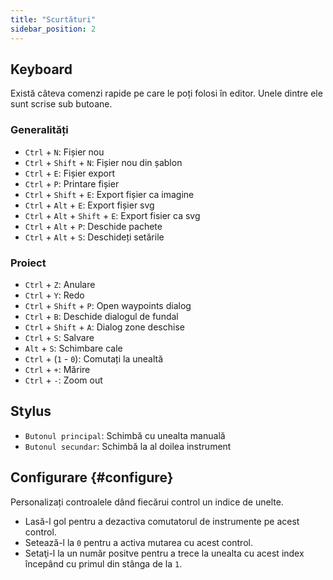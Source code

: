 ```yaml
---
title: "Scurtături"
sidebar_position: 2
---
```



## Keyboard

Există câteva comenzi rapide pe care le poți folosi în editor. Unele dintre ele sunt scrise sub butoane.

### Generalități

* `Ctrl` + `N`: Fișier nou
* `Ctrl` + `Shift` + `N`: Fișier nou din șablon
* `Ctrl` + `E`: Fișier export
* `Ctrl` + `P`: Printare fișier
* `Ctrl` + `Shift` + `E`: Export fișier ca imagine
* `Ctrl` + `Alt` + `E`: Export fișier svg
* `Ctrl` + `Alt` + `Shift` + `E`: Export fisier ca svg
* `Ctrl` + `Alt` + `P`: Deschide pachete
* `Ctrl` + `Alt` + `S`: Deschideți setările

### Proiect

* `Ctrl` + `Z`: Anulare
* `Ctrl` + `Y`: Redo
* `Ctrl` + `Shift` + `P`: Open waypoints dialog
* `Ctrl` + `B`: Deschide dialogul de fundal
* `Ctrl` + `Shift` + `A`: Dialog zone deschise
* `Ctrl` + `S`: Salvare
* `Alt` + `S`: Schimbare cale
* `Ctrl` + (`1` - `0`): Comutați la unealtă
* `Ctrl` + `+`: Mărire
* `Ctrl` + `-`: Zoom out

## Stylus

* `Butonul principal`: Schimbă cu unealta manuală
* `Butonul secundar`: Schimbă la al doilea instrument

## Configurare {#configure}

Personalizați controalele dând fiecărui control un indice de unelte.

* Lasă-l gol pentru a dezactiva comutatorul de instrumente pe acest control.
* Setează-l la `0` pentru a activa mutarea cu acest control.
* Setaţi-l la un număr positve pentru a trece la unealta cu acest index începând cu primul din stânga de la `1`.
